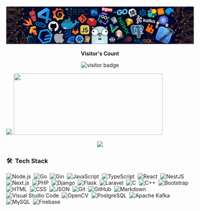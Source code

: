 <p align="center"><img src="./header.png"></p>

<p align="center"><b>Visitor's Count</b></p>
<p align="center"><img src="https://profile-counter.glitch.me/gofixgo/count.svg" alt="visitor badge"/></p>
<div><img src="https://github-readme-stats.vercel.app/api/top-langs/?username=gofixgo&layout=compact&hide=TSQL&theme=chartreuse-dark" height="164px">
<img src="https://github-readme-stats.vercel.app/api?username=gofixgo&count_private=true&show_icons=true&&theme=chartreuse-dark&include_all_commits=true" width="400" height="164px">
</div>
<p align="center" ><img src="https://github-readme-streak-stats.herokuapp.com?user=gofixgo&theme=chartreuse-dark"></p>

### 🛠 &nbsp;Tech Stack

![Node.js](https://img.shields.io/badge/-Node.js-05122A?style=flat&logo=node.js&logoColor=339933)&nbsp;
![Go](https://img.shields.io/badge/-Go-05122A?style=flat&logo=go)&nbsp;
![Gin](https://img.shields.io/badge/-Gin-05122A?style=flat&logo=go)&nbsp;
![JavaScript](https://img.shields.io/badge/-JavaScript-05122A?style=flat&logo=javascript)&nbsp;
![TypeScript](https://img.shields.io/badge/-TypeScript-05122A?style=flat&logo=typescript)&nbsp;
![React](https://img.shields.io/badge/-React-05122A?style=flat&logo=React)&nbsp;
![NestJS](https://img.shields.io/badge/-NestJS-05122A?style=flat&logo=NestJS)&nbsp;
![Next.js](https://img.shields.io/badge/-Next.js-05122A?style=flat&logo=Next.js)&nbsp;
![PHP](https://img.shields.io/badge/-PHP-05122A?style=flat&logo=php&logoColor=777BB4)&nbsp;
![Django](https://img.shields.io/badge/-Django-05122A?style=flat&logo=django&logoColor=092E20)&nbsp;
![Flask](https://img.shields.io/badge/-Flask-05122A?style=flat&logo=flask)&nbsp;
![Laravel](https://img.shields.io/badge/-Laravel-05122A?style=flat&logo=laravel&logoColor=FF2D20)&nbsp;
![C](https://img.shields.io/badge/-C-05122A?style=flat&logo=C&logoColor=A8B9CC)&nbsp;
![C++](https://img.shields.io/badge/-C++-05122A?style=flat&logo=C%2B%2B&logoColor=00599C)&nbsp;
![Bootstrap](https://img.shields.io/badge/-Bootstrap-05122A?style=flat&logo=bootstrap&logoColor=563D7C)&nbsp;
![HTML](https://img.shields.io/badge/-HTML-05122A?style=flat&logo=HTML5)&nbsp;
![CSS](https://img.shields.io/badge/-CSS-05122A?style=flat&logo=CSS3&logoColor=1572B6)&nbsp;
![JSON](https://img.shields.io/badge/-JSON-05122A?style=flat&logo=json&logoColor=000000)&nbsp;
![Git](https://img.shields.io/badge/-Git-05122A?style=flat&logo=git)&nbsp;
![GitHub](https://img.shields.io/badge/-GitHub-05122A?style=flat&logo=github)&nbsp;
![Markdown](https://img.shields.io/badge/-Markdown-05122A?style=flat&logo=markdown)&nbsp;
![Visual Studio Code](https://img.shields.io/badge/-Visual%20Studio%20Code-05122A?style=flat&logo=visual-studio-code&logoColor=007ACC)&nbsp;
![OpenCV](https://img.shields.io/badge/-OpenCV-05122A?style=flat&logo=opencv&logoColor=5C3EE8)&nbsp;
![PostgreSQL](https://img.shields.io/badge/-PostgreSQL-05122A?style=flat&logo=postgresql&logoColor=336791)&nbsp;
![Apache Kafka](https://img.shields.io/badge/-Apache%20Kafka-05122A?style=flat&logo=apache-kafka&logoColor=231F20)&nbsp;
![MySQL](https://img.shields.io/badge/-MySQL-05122A?style=flat&logo=mysql&logoColor=4479A1)&nbsp;
![Firebase](https://img.shields.io/badge/-Firebase-05122A?style=flat&logo=firebase&logoColor=FFCA28)&nbsp;
